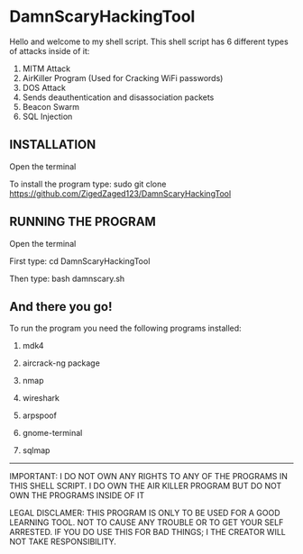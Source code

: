 # DamnScaryHackingTool

Hello and welcome to my shell script.
This shell script has 6 different types of attacks inside of it:

1. MITM Attack
2. AirKiller Program (Used for Cracking WiFi passwords)
3. DOS Attack
4. Sends deauthentication and disassociation packets
5. Beacon Swarm
6. SQL Injection

INSTALLATION
-------------------------------------------
Open the terminal

To install the program type: sudo git clone https://github.com/ZigedZaged123/DamnScaryHackingTool

RUNNING THE PROGRAM
-------------------------------------------

Open the terminal

First type: cd DamnScaryHackingTool

Then type: bash damnscary.sh

And there you go!
------------------------------------------

To run the program you need the following programs installed:

1. mdk4

2. aircrack-ng package

3. nmap

4. wireshark

5. arpspoof

6. gnome-terminal

7. sqlmap
------------------------------------------

IMPORTANT: I DO NOT OWN ANY RIGHTS TO ANY OF THE PROGRAMS IN THIS SHELL SCRIPT. I DO OWN THE AIR KILLER PROGRAM BUT DO NOT OWN THE PROGRAMS INSIDE OF IT

LEGAL DISCLAMER: THIS PROGRAM IS ONLY TO BE USED FOR A GOOD LEARNING TOOL. NOT TO CAUSE ANY TROUBLE OR TO GET YOUR SELF ARRESTED. IF YOU DO USE THIS FOR BAD THINGS; I THE CREATOR WILL NOT TAKE RESPONSIBILITY.
